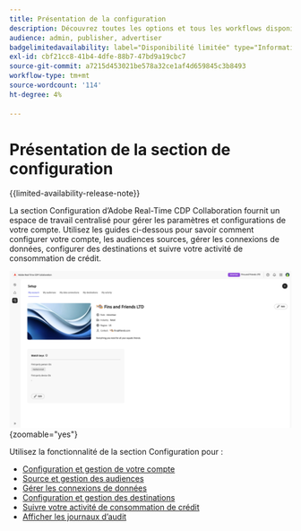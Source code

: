 ```yaml
---
title: Présentation de la configuration
description: Découvrez toutes les options et tous les workflows disponibles dans la section de configuration d’Adobe Real-Time CDP Collaboration
audience: admin, publisher, advertiser
badgelimitedavailability: label="Disponibilité limitée" type="Informative" url="https://helpx.adobe.com/fr/legal/product-descriptions/real-time-customer-data-platform-collaboration.html newtab=true"
exl-id: cbf21cc8-41b4-4dfe-88b7-47bd9a19cbc7
source-git-commit: a7215d453021be578a32ce1af4d659845c3b8493
workflow-type: tm+mt
source-wordcount: '114'
ht-degree: 4%

---
```


# Présentation de la section de configuration

{{limited-availability-release-note}}

La section Configuration d’Adobe Real-Time CDP Collaboration fournit un espace de travail centralisé pour gérer les paramètres et configurations de votre compte. Utilisez les guides ci-dessous pour savoir comment configurer votre compte, les audiences sources, gérer les connexions de données, configurer des destinations et suivre votre activité de consommation de crédit.

![Espace de travail de configuration d’un compte, donnant un aperçu de ses paramètres actuels.](/help/assets/setup/set-up-overview.png){zoomable="yes"}

Utilisez la fonctionnalité de la section Configuration pour :

* [Configuration et gestion de votre compte](/help/guide/setup/onboard-account.md)
* [Source et gestion des audiences](/help/guide/setup/onboard-audiences.md)
* [Gérer les connexions de données](/help/guide/setup/manage-data-connection.md)
* [Configuration et gestion des destinations](/help/guide/setup/manage-destinations.md)
* [Suivre votre activité de consommation de crédit](/help/guide/setup/my-activity.md)
* [Afficher les journaux d’audit](/help/guide/setup/audit-logs.md)
